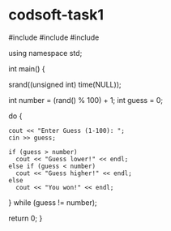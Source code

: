 # codsoft-task1
#include <iostream>
#include <cstdlib>
#include <ctime>

using namespace std;

int main()
{

  srand((unsigned int) time(NULL));
  
  int number = (rand() % 100) + 1; 
  int guess = 0;
  
  do
  {
    
    cout << "Enter Guess (1-100): ";
    cin >> guess;
    
    if (guess > number)
      cout << "Guess lower!" << endl;
    else if (guess < number)
      cout << "Guess higher!" << endl;
    else
      cout << "You won!" << endl;
      
  } while (guess != number);
   
  return 0;
}
